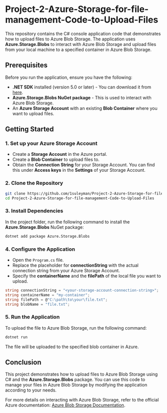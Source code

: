 # Project-2-Azure-Storage-for-file-management-Code-to-Upload-Files

This repository contains the C# console application code that demonstrates how to upload files to Azure Blob Storage. The application uses **Azure.Storage.Blobs** to interact with Azure Blob Storage and upload files from your local machine to a specified container in Azure Blob Storage.

## Prerequisites

Before you run the application, ensure you have the following:
- **.NET SDK** installed (version 5.0 or later) - You can download it from [here](https://dotnet.microsoft.com/download).
- **Azure.Storage.Blobs NuGet package** - This is used to interact with Azure Blob Storage.
- An **Azure Storage Account** with an existing **Blob Container** where you want to upload files.

## Getting Started

### 1. Set up your Azure Storage Account
- Create a **Storage Account** in the Azure portal.
- Create a **Blob Container** to upload files to.
- Obtain the **Connection String** for your Storage Account. You can find this under **Access keys** in the **Settings** of your Storage Account.

### 2. Clone the Repository

```bash
git clone https://github.com/1suleyman/Project-2-Azure-Storage-for-file-management-Code-to-Upload-Files.git
cd Project-2-Azure-Storage-for-file-management-Code-to-Upload-Files
```

### 3. Install Dependencies

In the project folder, run the following command to install the **Azure.Storage.Blobs** NuGet package:

```bash
dotnet add package Azure.Storage.Blobs
```

### 4. Configure the Application

- Open the `Program.cs` file.
- Replace the placeholder for **connectionString** with the actual connection string from your Azure Storage Account.
- Specify the **containerName** and the **filePath** of the local file you want to upload.

```csharp
string connectionString = "<your-storage-account-connection-string>";
string containerName = "my-container"; 
string filePath = @"C:\path\to\your\file.txt";
string blobName = "file.txt";
```

### 5. Run the Application

To upload the file to Azure Blob Storage, run the following command:

```bash
dotnet run
```

The file will be uploaded to the specified blob container in Azure.

## Conclusion

This project demonstrates how to upload files to Azure Blob Storage using C# and the **Azure.Storage.Blobs** package. You can use this code to manage your files in Azure Blob Storage by modifying the application according to your needs.

For more details on interacting with Azure Blob Storage, refer to the official Azure documentation: [Azure Blob Storage Documentation](https://docs.microsoft.com/en-us/azure/storage/blobs/).
